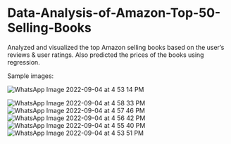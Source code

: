 # Data-Analysis-of-Amazon-Top-50-Selling-Books
 Analyzed and visualized the top Amazon selling books based on the user’s reviews &amp; user ratings. Also predicted the prices of the books using regression.
 
 Sample images:
 
 ![WhatsApp Image 2022-09-04 at 4 53 14 PM](https://user-images.githubusercontent.com/89146782/188369367-7ab47e78-1624-47b4-a9e1-b96c66b04307.jpeg)
 
 ![WhatsApp Image 2022-09-04 at 4 58 33 PM](https://user-images.githubusercontent.com/89146782/188369494-ed1d0c2a-38e4-46de-a085-7e8f9d916721.jpeg)
![WhatsApp Image 2022-09-04 at 4 57 46 PM](https://user-images.githubusercontent.com/89146782/188369500-a683bc42-8d42-4186-99de-728f0e3a8f5a.jpeg)
![WhatsApp Image 2022-09-04 at 4 56 42 PM](https://user-images.githubusercontent.com/89146782/188369504-65b65110-1bb7-47f8-b31b-c12066cdc1d2.jpeg)
![WhatsApp Image 2022-09-04 at 4 55 40 PM](https://user-images.githubusercontent.com/89146782/188369508-b5e55f23-4913-4eec-ac1d-af65bddf564e.jpeg)
![WhatsApp Image 2022-09-04 at 4 53 51 PM](https://user-images.githubusercontent.com/89146782/188369515-52435cac-1c4a-4175-983b-b67e0ac251fa.jpeg)

